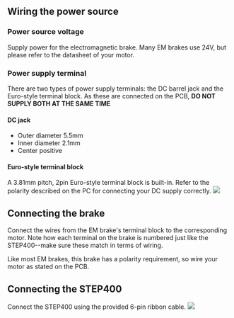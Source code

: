 ## Wiring the power source
### Power source voltage
Supply power for the electromagnetic brake. Many EM brakes use 24V, but please refer to the datasheet of your motor.

### Power supply terminal
There are two types of power supply terminals: the DC barrel jack and the Euro-style terminal block. As these are connected on the PCB, **DO NOT SUPPLY BOTH AT THE SAME TIME**

#### DC jack

- Outer diameter 5.5mm
- Inner diameter 2.1mm
- Center positive

#### Euro-style terminal block
A 3.81mm pitch, 2pin Euro-style terminal block is built-in. Refer to the polarity described on the PC for connecting your DC supply correctly. [![](https://ponoor.com/cms/wp-content/uploads/2021/03/brake-power-700x525.jpg)](https://ponoor.com/cms/wp-content/uploads/2021/03/brake-power.jpg)

## Connecting the brake
Connect the wires from the EM brake's terminal block to the corresponding motor. Note how each terminal on the brake is numbered just like the STEP400--make sure these match in terms of wiring.

Like most EM brakes, this brake has a polarity requirement, so wire your motor as stated on the PCB.

## Connecting the STEP400
Connect the STEP400 using the provided 6-pin ribbon cable.
[![](https://ponoor.com/cms/wp-content/uploads/2021/03/brake-riboncable-700x525.jpg)](https://ponoor.com/cms/wp-content/uploads/2021/03/brake-riboncable.jpg)
